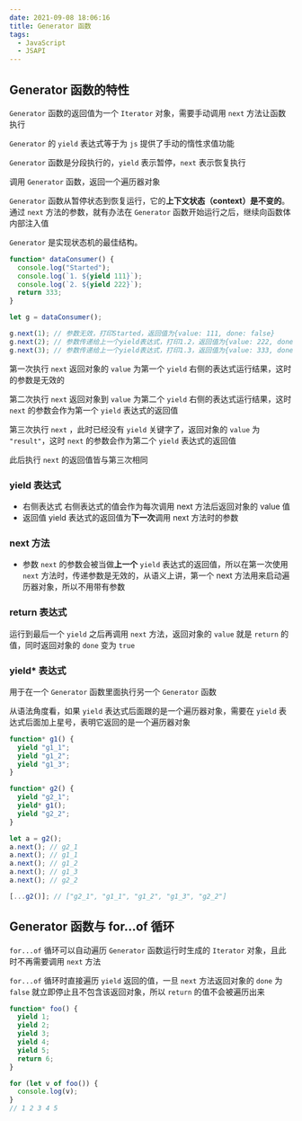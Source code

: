 ```yaml
---
date: 2021-09-08 18:06:16
title: Generator 函数
tags:
  - JavaScript
  - JSAPI
---
```


## Generator 函数的特性

`Generator` 函数的返回值为一个 `Iterator` 对象，需要手动调用 `next` 方法让函数执行

`Generator` 的 `yield` 表达式等于为 `js` 提供了手动的惰性求值功能

`Generator` 函数是分段执行的，`yield` 表示暂停，`next` 表示恢复执行

调用 `Generator` 函数，返回一个遍历器对象

`Generator` 函数从暂停状态到恢复运行，它的**上下文状态（context）是不变的**。通过 `next` 方法的参数，就有办法在 `Generator` 函数开始运行之后，继续向函数体内部注入值

`Generator` 是实现状态机的最佳结构。

```js
function* dataConsumer() {
  console.log("Started");
  console.log(`1. ${yield 111}`);
  console.log(`2. ${yield 222}`);
  return 333;
}

let g = dataConsumer();

g.next(1); // 参数无效，打印Started，返回值为{value: 111, done: false}
g.next(2); // 参数传递给上一个yield表达式，打印1.2，返回值为{value: 222, done: false}
g.next(3); // 参数传递给上一个yield表达式，打印1.3，返回值为{value: 333, done: false}
```

第一次执行 `next` 返回对象的 `value` 为第一个 `yield` 右侧的表达式运行结果，这时的参数是无效的

第二次执行 `next` 返回对象到 `value` 为第二个 `yield` 右侧的表达式运行结果，这时 `next` 的参数会作为第一个 `yield` 表达式的返回值

第三次执行 `next` ，此时已经没有 `yield` 关键字了，返回对象的 `value` 为 `"result"`，这时 `next` 的参数会作为第二个 `yield` 表达式的返回值

此后执行 `next` 的返回值皆与第三次相同

### yield 表达式

- 右侧表达式
  右侧表达式的值会作为每次调用 next 方法后返回对象的 value 值
- 返回值
  yield 表达式的返回值为**下一次**调用 next 方法时的参数

### next 方法

- 参数
  `next` 的参数会被当做**上一个** `yield` 表达式的返回值，所以在第一次使用 `next` 方法时，传递参数是无效的，从语义上讲，第一个 next 方法用来启动遍历器对象，所以不用带有参数

### return 表达式

运行到最后一个 `yield` 之后再调用 `next` 方法，返回对象的 `value` 就是 `return` 的值，同时返回对象的 `done` 变为 `true`

### yield\* 表达式

用于在一个 `Generator` 函数里面执行另一个 `Generator` 函数

从语法角度看，如果 `yield` 表达式后面跟的是一个遍历器对象，需要在 `yield` 表达式后面加上星号，表明它返回的是一个遍历器对象

```js
function* g1() {
  yield "g1_1";
  yield "g1_2";
  yield "g1_3";
}

function* g2() {
  yield "g2_1";
  yield* g1();
  yield "g2_2";
}

let a = g2();
a.next(); // g2_1
a.next(); // g1_1
a.next(); // g1_2
a.next(); // g1_3
a.next(); // g2_2

[...g2()]; // ["g2_1", "g1_1", "g1_2", "g1_3", "g2_2"]
```

## Generator 函数与 for...of 循环

`for...of` 循环可以自动遍历 `Generator` 函数运行时生成的 `Iterator` 对象，且此时不再需要调用 `next` 方法

`for...of` 循环时直接遍历 `yield` 返回的值，一旦 `next` 方法返回对象的 `done` 为 `false` 就立即停止且不包含该返回对象，所以 `return` 的值不会被遍历出来

```js
function* foo() {
  yield 1;
  yield 2;
  yield 3;
  yield 4;
  yield 5;
  return 6;
}

for (let v of foo()) {
  console.log(v);
}
// 1 2 3 4 5
```
